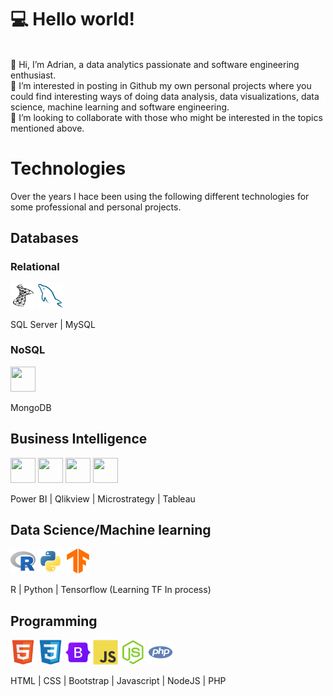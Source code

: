 # 💻 Hello world!
<br>
👋 Hi, I’m Adrian, a data analytics passionate and software engineering enthusiast.
<br>
👀 I’m interested in posting in Github my own personal projects where you could find interesting ways of doing data analysis, data visualizations, data science, machine learning and software engineering.
<!--🌱 I’m currently learning about nodejs, tensorflowjs.-->
<br>
💞️ I’m looking to collaborate with those who might be interested in the topics mentioned above. 
<!---
adrianrodriguez-io/adrianrodriguez-io is a ✨ special ✨ repository because its `README.md` (this file) appears on your GitHub profile.
You can click the Preview link to take a look at your changes.
--->

# Technologies

Over the years I hace been using the following different technologies for some professional and personal projects.

## Databases 

### Relational
<img width='40' height='40' src='https://github.com/devicons/devicon/blob/master/icons/microsoftsqlserver/microsoftsqlserver-plain.svg'></img>
<img width='40' height='40' src='https://github.com/devicons/devicon/blob/master/icons/mysql/mysql-plain.svg'></img>

SQL Server | MySQL

### NoSQL

<img width='40' height='40' src='[https://github.com/devicons/devicon/blob/master/icons/microsoftsqlserver/microsoftsqlserver-plain.svg](https://encrypted-tbn0.gstatic.com/images?q=tbn:ANd9GcRxg-qi1BMx5xTZhRg60L6QomBEeILBcyl6pwfXtquiDg&s)'></img>

MongoDB

## Business Intelligence 

<img width='40' height='40' src='https://encrypted-tbn0.gstatic.com/images?q=tbn:ANd9GcRy2o-r0ONVA0CO1sJXCUNWP21QbxCGIbuzL9RsrJ2mrA&s'></img>
<img width='40' height='40' src='https://encrypted-tbn0.gstatic.com/images?q=tbn:ANd9GcSkCTCvv2IwPQ7QDAUctPO8L5TzTMqdPEiMc7ncabtrog&s'></img>
<img width='40' height='40' src='https://encrypted-tbn0.gstatic.com/images?q=tbn:ANd9GcRbdZwSMLvGzBnm096Gv_HQPZ6E2nz9DIwcualunWEFxQ&s'></img>
<img width='40' height='40' src='https://encrypted-tbn0.gstatic.com/images?q=tbn:ANd9GcTaN9--2aOJz0yaOxy_sYh1hoKJuuzGEzIEo8LixXyFaQ&s'></img>

Power BI | Qlikview | Microstrategy | Tableau

## Data Science/Machine learning

<img width='40' height='40' src='https://github.com/devicons/devicon/blob/master/icons/r/r-original.svg'></img>
<img width='40' height='40' src='https://github.com/devicons/devicon/blob/master/icons/python/python-original.svg'></img>
<img width='40' height='40' src='https://github.com/devicons/devicon/blob/master/icons/tensorflow/tensorflow-original.svg'></img>

R | Python | Tensorflow (Learning TF In process)

## Programming

<img width='40' height='40' src='https://github.com/devicons/devicon/blob/master/icons/html5/html5-original.svg'></img>
<img width='40' height='40' src='https://github.com/devicons/devicon/blob/master/icons/css3/css3-original.svg'></img>
<img width='40' height='40' src='https://github.com/devicons/devicon/blob/master/icons/bootstrap/bootstrap-original.svg'></img>
<img width='40' height='40' src='https://github.com/devicons/devicon/blob/master/icons/javascript/javascript-original.svg'></img>
<img width='40' height='40' src='https://github.com/devicons/devicon/blob/master/icons/nodejs/nodejs-plain.svg'></img>
<img width='40' height='40' src='https://github.com/devicons/devicon/blob/master/icons/php/php-plain.svg'></img>

HTML | CSS | Bootstrap | Javascript | NodeJS | PHP
